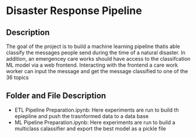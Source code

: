 # Disaster Response Pipeline 

## Description 
The goal of the project is to build a machine learning pipeline thatis able classify the messages people send during the time of a natural disaster. In addition, an emergencey care works should have access to the classifcation ML model via a web frontend. Interacting with the frontend a care work worker can input the message and get the message classified to one of the 36 topics 

## Folder and File Description 
* ETL Pipeline Preparation.ipynb: Here experiments are run to build th epiepline and push the trasnformed data to a data base 
* ML Pipeline Preparation.ipynb: Here experiments are run to build a multiclass calassifier and export the best model as a pickle file 
